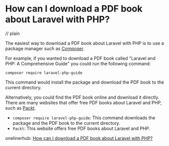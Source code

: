 # How can I download a PDF book about Laravel with PHP?
// plain

The easiest way to download a PDF book about Laravel with PHP is to use a package manager such as [Composer](https://getcomposer.org/).

For example, if you wanted to download a PDF book called "Laravel and PHP: A Comprehensive Guide" you could run the following command:

```
composer require laravel-php-guide
```

This command would install the package and download the PDF book to the current directory.

Alternatively, you could find the PDF book online and download it directly. There are many websites that offer free PDF books about Laravel and PHP, such as [Packt](https://www.packtpub.com/).

- `composer require laravel-php-guide`: This command downloads the package and the PDF book to the current directory.
- `Packt`: This website offers free PDF books about Laravel and PHP.

onelinerhub: [How can I download a PDF book about Laravel with PHP?](https://onelinerhub.com/php-laravel/how-can-i-download-a-pdf-book-about-laravel-with-php)